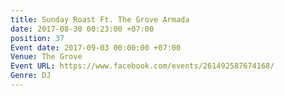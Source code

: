 ```yaml
---
title: Sunday Roast Ft. The Grove Armada
date: 2017-08-30 00:23:00 +07:00
position: 37
Event date: 2017-09-03 00:00:00 +07:00
Venue: The Grove
Event URL: https://www.facebook.com/events/261492587674168/
Genre: DJ
---
```


